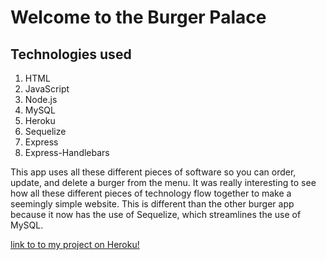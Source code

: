 # Welcome to the Burger Palace

## Technologies used
1. HTML
2. JavaScript
3. Node.js
4. MySQL
5. Heroku
6. Sequelize
7. Express
8. Express-Handlebars

This app uses all these different pieces of software so you can order, update, and delete a burger from the menu. It was really interesting to see how all these different pieces of technology flow together to make a seemingly simple website. This is different than the other burger app because it now has the use of Sequelize, which streamlines the use of MySQL.

[link to to my project on Heroku!](http://burgerpalacesequelized.herokuapp.com)
